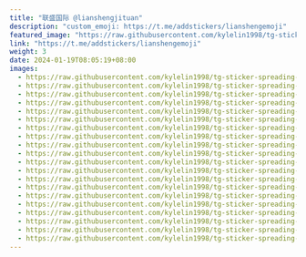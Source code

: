 ```yaml
---
title: "联盛国际 @lianshengjituan"
description: "custom_emoji: https://t.me/addstickers/lianshengemoji"
featured_image: "https://raw.githubusercontent.com/kylelin1998/tg-sticker-spreading-worldwide-images/main/img/5f570c73-c946-4705-bfaa-431dd4c298ad.jpg"
link: "https://t.me/addstickers/lianshengemoji"
weight: 3
date: 2024-01-19T08:05:19+08:00
images:
  - https://raw.githubusercontent.com/kylelin1998/tg-sticker-spreading-worldwide-images/main/img/5f570c73-c946-4705-bfaa-431dd4c298ad.jpg
  - https://raw.githubusercontent.com/kylelin1998/tg-sticker-spreading-worldwide-images/main/img/7f7bd6ef-fb87-4582-a934-7f37841504f9.jpg
  - https://raw.githubusercontent.com/kylelin1998/tg-sticker-spreading-worldwide-images/main/img/5d797a11-1cf8-4d80-bc97-b49b662610d4.jpg
  - https://raw.githubusercontent.com/kylelin1998/tg-sticker-spreading-worldwide-images/main/img/8347e3d9-9dc7-45a7-a13e-90e0313eb402.jpg
  - https://raw.githubusercontent.com/kylelin1998/tg-sticker-spreading-worldwide-images/main/img/2274c658-6721-4cbe-979a-1e336f8f30a7.jpg
  - https://raw.githubusercontent.com/kylelin1998/tg-sticker-spreading-worldwide-images/main/img/a8b38e33-30a4-4dd3-8165-d6092b5a84ea.jpg
  - https://raw.githubusercontent.com/kylelin1998/tg-sticker-spreading-worldwide-images/main/img/d99217c2-4e04-487e-97e1-4b14ded46feb.jpg
  - https://raw.githubusercontent.com/kylelin1998/tg-sticker-spreading-worldwide-images/main/img/424f9a31-97f4-4433-a927-ff029004629e.jpg
  - https://raw.githubusercontent.com/kylelin1998/tg-sticker-spreading-worldwide-images/main/img/ac114aa0-fea4-4363-8f3c-55345b93d158.jpg
  - https://raw.githubusercontent.com/kylelin1998/tg-sticker-spreading-worldwide-images/main/img/fd39dd78-7358-480b-b80f-8f51dbed4d81.jpg
  - https://raw.githubusercontent.com/kylelin1998/tg-sticker-spreading-worldwide-images/main/img/0f04f706-0b2f-4c0a-8076-329a50d4a384.jpg
  - https://raw.githubusercontent.com/kylelin1998/tg-sticker-spreading-worldwide-images/main/img/d0a843b9-a34b-49e9-9d69-b072c3107709.jpg
  - https://raw.githubusercontent.com/kylelin1998/tg-sticker-spreading-worldwide-images/main/img/d699c742-ad8d-4745-97b3-cb441392dd77.jpg
  - https://raw.githubusercontent.com/kylelin1998/tg-sticker-spreading-worldwide-images/main/img/9d07cf8f-3fad-4910-a5ae-b445cf4d01f7.jpg
  - https://raw.githubusercontent.com/kylelin1998/tg-sticker-spreading-worldwide-images/main/img/fde2fc31-b941-43df-950f-514c55fff25e.jpg
  - https://raw.githubusercontent.com/kylelin1998/tg-sticker-spreading-worldwide-images/main/img/5dde8712-ad7c-444c-94c1-48c1f886292f.jpg
  - https://raw.githubusercontent.com/kylelin1998/tg-sticker-spreading-worldwide-images/main/img/9bbd5ab9-83bd-47da-bc40-9cc8983f3987.jpg
  - https://raw.githubusercontent.com/kylelin1998/tg-sticker-spreading-worldwide-images/main/img/10acab5d-06fe-4f76-bb48-ac16c01123c1.jpg
  - https://raw.githubusercontent.com/kylelin1998/tg-sticker-spreading-worldwide-images/main/img/bdd27668-44b4-40c2-98aa-9f9fbd6bfa14.jpg
  - https://raw.githubusercontent.com/kylelin1998/tg-sticker-spreading-worldwide-images/main/img/b0f1b90f-94b9-43b6-9439-ac35056e80fe.jpg
---
```


